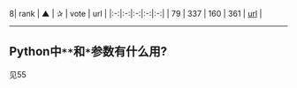 8| rank | ▲ | ✰ | vote | url |
|:-:|:-:|:-:|:-:|:-:|
|  79 | 337 | 160 | 361 | [url](http://stackoverflow.com/questions/36901/what-does-double-star-and-star-do-for-python-parameters) |

***

## Python中`**`和`*`参数有什么用?

见55
